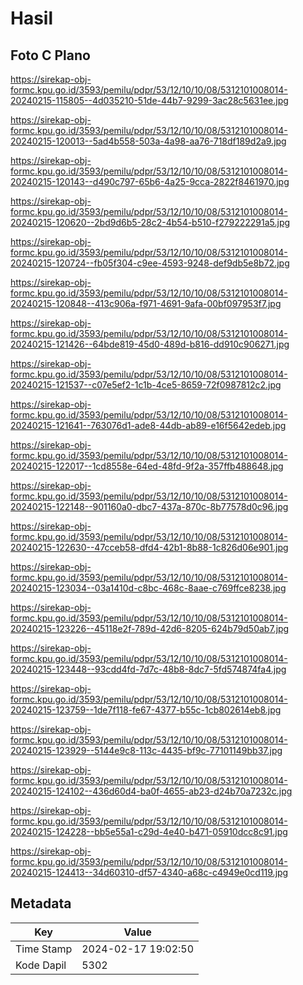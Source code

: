 # Hasil

## Foto C Plano

https://sirekap-obj-formc.kpu.go.id/3593/pemilu/pdpr/53/12/10/10/08/5312101008014-20240215-115805--4d035210-51de-44b7-9299-3ac28c5631ee.jpg

https://sirekap-obj-formc.kpu.go.id/3593/pemilu/pdpr/53/12/10/10/08/5312101008014-20240215-120013--5ad4b558-503a-4a98-aa76-718df189d2a9.jpg

https://sirekap-obj-formc.kpu.go.id/3593/pemilu/pdpr/53/12/10/10/08/5312101008014-20240215-120143--d490c797-65b6-4a25-9cca-2822f8461970.jpg

https://sirekap-obj-formc.kpu.go.id/3593/pemilu/pdpr/53/12/10/10/08/5312101008014-20240215-120620--2bd9d6b5-28c2-4b54-b510-f279222291a5.jpg

https://sirekap-obj-formc.kpu.go.id/3593/pemilu/pdpr/53/12/10/10/08/5312101008014-20240215-120724--fb05f304-c9ee-4593-9248-def9db5e8b72.jpg

https://sirekap-obj-formc.kpu.go.id/3593/pemilu/pdpr/53/12/10/10/08/5312101008014-20240215-120848--413c906a-f971-4691-9afa-00bf097953f7.jpg

https://sirekap-obj-formc.kpu.go.id/3593/pemilu/pdpr/53/12/10/10/08/5312101008014-20240215-121426--64bde819-45d0-489d-b816-dd910c906271.jpg

https://sirekap-obj-formc.kpu.go.id/3593/pemilu/pdpr/53/12/10/10/08/5312101008014-20240215-121537--c07e5ef2-1c1b-4ce5-8659-72f0987812c2.jpg

https://sirekap-obj-formc.kpu.go.id/3593/pemilu/pdpr/53/12/10/10/08/5312101008014-20240215-121641--763076d1-ade8-44db-ab89-e16f5642edeb.jpg

https://sirekap-obj-formc.kpu.go.id/3593/pemilu/pdpr/53/12/10/10/08/5312101008014-20240215-122017--1cd8558e-64ed-48fd-9f2a-357ffb488648.jpg

https://sirekap-obj-formc.kpu.go.id/3593/pemilu/pdpr/53/12/10/10/08/5312101008014-20240215-122148--901160a0-dbc7-437a-870c-8b77578d0c96.jpg

https://sirekap-obj-formc.kpu.go.id/3593/pemilu/pdpr/53/12/10/10/08/5312101008014-20240215-122630--47cceb58-dfd4-42b1-8b88-1c826d06e901.jpg

https://sirekap-obj-formc.kpu.go.id/3593/pemilu/pdpr/53/12/10/10/08/5312101008014-20240215-123034--03a1410d-c8bc-468c-8aae-c769ffce8238.jpg

https://sirekap-obj-formc.kpu.go.id/3593/pemilu/pdpr/53/12/10/10/08/5312101008014-20240215-123226--45118e2f-789d-42d6-8205-624b79d50ab7.jpg

https://sirekap-obj-formc.kpu.go.id/3593/pemilu/pdpr/53/12/10/10/08/5312101008014-20240215-123448--93cdd4fd-7d7c-48b8-8dc7-5fd574874fa4.jpg

https://sirekap-obj-formc.kpu.go.id/3593/pemilu/pdpr/53/12/10/10/08/5312101008014-20240215-123759--1de7f118-fe67-4377-b55c-1cb802614eb8.jpg

https://sirekap-obj-formc.kpu.go.id/3593/pemilu/pdpr/53/12/10/10/08/5312101008014-20240215-123929--5144e9c8-113c-4435-bf9c-77101149bb37.jpg

https://sirekap-obj-formc.kpu.go.id/3593/pemilu/pdpr/53/12/10/10/08/5312101008014-20240215-124102--436d60d4-ba0f-4655-ab23-d24b70a7232c.jpg

https://sirekap-obj-formc.kpu.go.id/3593/pemilu/pdpr/53/12/10/10/08/5312101008014-20240215-124228--bb5e55a1-c29d-4e40-b471-05910dcc8c91.jpg

https://sirekap-obj-formc.kpu.go.id/3593/pemilu/pdpr/53/12/10/10/08/5312101008014-20240215-124413--34d60310-df57-4340-a68c-c4949e0cd119.jpg


## Metadata

| Key        | Value               |
| ---------- | ------------------- |
| Time Stamp | 2024-02-17 19:02:50 |
| Kode Dapil | 5302                |



